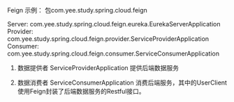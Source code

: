 Feign 示例：
包com.yee.study.spring.cloud.feign

Server: com.yee.study.spring.cloud.feign.eureka.EurekaServerApplication
Provider: com.yee.study.spring.cloud.feign.provider.ServiceProviderApplication
Consumer: com.yee.study.spring.cloud.feign.consumer.ServiceConsumerApplication

1. 数据提供者 ServiceProviderApplication
   提供后端数据服务

2. 数据消费者 ServiceConsumerApplication
   消费后端服务，其中的UserClient使用Feign封装了后端数据服务的Restful接口。
     

